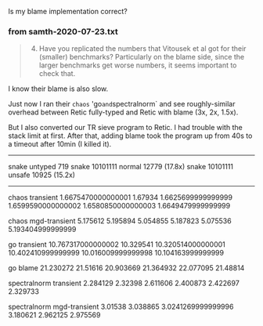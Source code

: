 Is my blame implementation correct?

### from samth-2020-07-23.txt

> 4. Have you replicated the numbers that Vitousek et al got for their
> (smaller) benchmarks? Particularly on the blame side, since the larger
> benchmarks get worse numbers, it seems important to check that.

I know their blame is also slow.

Just now I ran their `chaos` 'go` and `spectralnorm` and see roughly-similar
overhead between Retic fully-typed and Retic with blame (3x, 2x, 1.5x).

But I also converted our TR sieve program to Retic. I had trouble with the
stack limit at first. After that, adding blame took the program up from 40s
to a timeout after 10min (I killed it).

- - -

snake untyped 719
snake 10101111 normal 12779 (17.8x)
snake 10101111 unsafe 10925 (15.2x)


- - -


chaos transient
1.6675470000000001
1.67934
1.6625699999999999
1.6599590000000002
1.6580850000000003
1.6649479999999999

chaos mgd-transient
5.175612
5.195894
5.054855
5.187823
5.075536
5.193404999999999


go transient
10.767317000000002
10.329541
10.320514000000001
10.402410999999999
10.016009999999998
10.104163999999999

go blame
21.230272
21.51616
20.903669
21.364932
22.077095
21.48814

spectralnorm transient
2.284129
2.32398
2.611606
2.400873
2.422697
2.329733

spectralnorm mgd-transient
3.01538
3.038865
3.0241269999999996
3.180621
2.962125
2.975569

